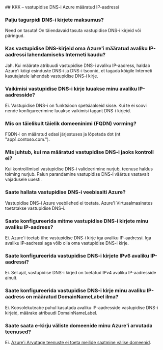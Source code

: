 <BR> 
## <a name="faq---reverse-dns-for-your-azure-assigned-ip-address"></a>KKK – vastupidise DNS-i Azure määratud IP-aadressi

### <a name="how-much-do-reverse-dns-records-cost"></a>Palju tagurpidi DNS-i kirjete maksumus?
Need on tasuta!  On täiendavaid tasuta vastupidise DNS-i kirjeid või päringud.

### <a name="will-the-reverse-dns-records-for-my-azure-assigned-public-ip-address-resolve-from-the-internet"></a>Kas vastupidise DNS-kirjeid oma Azure'i määratud avaliku IP-aadressi lahendamiseks Interneti kaudu?
Jah. Kui määrate atribuudi vastupidise DNS-i avaliku IP-aadress, haldab Azure'i kõigi esinduste DNS-i ja DNS-i tsoonid, et tagada kõigile Interneti kasutajatele lahendab vastupidise DNS-i kirje.

### <a name="will-a-default-reverse-dns-record-be-created-for-my-public-ip-addresses"></a>Vaikimisi vastupidise DNS-i kirje luuakse minu avaliku IP-aadresside?
Ei. Vastupidise DNS-i on funktsioon spetsiaalseid sisse. Kui te ei soovi nende konfigureerimine luuakse vaikimisi tagant DNS-i kirjeid.

### <a name="what-is-the-format-for-the-fully-qualified-domain-name-fqdn"></a>Mis on täielikult täielik domeeninimi (FQDN) vorming?
FQDN-i on määratud edasi järjestuses ja lõpetada dot (nt "app1.contoso.com.").

### <a name="what-happens-if-the-validation-checks-for-the-reverse-dns-ive-specified-fail"></a>Mis juhtub, kui ma määratud vastupidise DNS-i jaoks kontroll ei?
Kui kontrollimisel vastupidise DNS-i valideerimine nurjub, teenuse haldus toiming nurjub. Palun parandamine vastupidise DNS-i väärtus vastavalt vajadusele uuesti.

### <a name="can-i-manage-reverse-dns-for-my-azure-website"></a>Saate hallata vastupidise DNS-i veebisaiti Azure?
Vastupidise DNS-i Azure veebilehed ei toetata. Azure'i Virtuaalmasinates toetatakse vastupidise DNS-i.

### <a name="can-i-configure-multiple-reverse-dns-records-for-my-public-ip-address"></a>Saate konfigureerida mitme vastupidise DNS-i kirjete minu avaliku IP-aadress?
Ei. Azure'i toetab ühe vastupidise DNS-i kirje iga avaliku IP-aadressi. Iga avaliku IP-aadressi aga võib olla oma vastupidise DNS-i kirje.

### <a name="can-i-configure-reverse-dns-records-for-an-ipv6-public-ip-address"></a>Saate konfigureerida vastupidise DNS-i kirjete IPv6 avaliku IP-aadressi?
Ei.  Sel ajal, vastupidise DNS-i kirjed on toetatud IPv4 avaliku IP-aadresside ainult.

### <a name="can-i-configure-a-reverse-dns-record-for-my-public-ip-address-without-having-a-domainnamelabel-specified"></a>Saate konfigureerida vastupidise DNS-i kirje minu avaliku IP-aadress on määratud DomainNameLabel ilma?
Ei. Koosolekuteabe puhul kasutada avaliku IP-aadresside vastupidise DNS-i kirjeid, määrake atribuudi DomainNameLabel.

### <a name="can-i-send-emails-to-external-domains-from-my-azure-compute-services"></a>Saate saata e-kirju väliste domeenide minu Azure'i arvutada teenused?
Ei. [Azure'i Arvutage teenuste ei toeta meilide saatmine välise domeenid](https://blogs.msdn.microsoft.com/mast/2016/04/04/sending-e-mail-from-azure-compute-resource-to-external-domains/).
